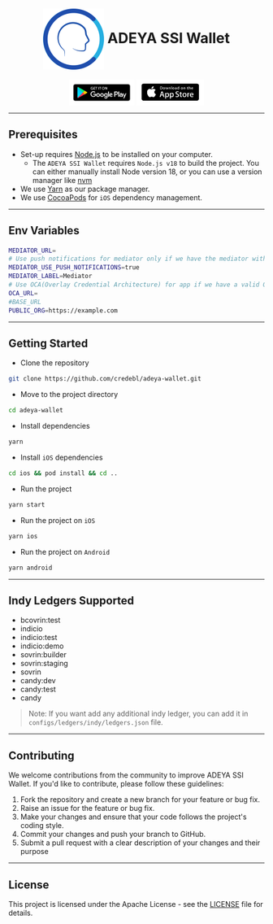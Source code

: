 <div align="center">
  <h1><img align="center" src="./assets/adeya.png" height="120" /> ADEYA SSI Wallet</h1>

<a align="center" href="https://play.google.com/store/apps/details?id=id.credebl.adeya"><img align="center" src="./assets/store_badge_android.png" height="50" /></a>
<a align="center" href="https://apps.apple.com/in/app/adeya-ssi-wallet/id6463845498"><img align="center" src="./assets/store_badge_apple.png" height="52" /></a>

</div>

---

## Prerequisites

- Set-up requires [Node.js](https://nodejs.org/en/download/) to be installed on your computer.
  - The `ADEYA SSI Wallet` requires `Node.js v18` to build the project. You can either manually install Node version 18, or you can use a version manager like [nvm](https://github.com/nvm-sh/nvm)
- We use [Yarn](https://yarnpkg.com) as our package manager.
- We use [CocoaPods](https://cocoapods.org/) for `iOS` dependency management.

---

## Env Variables

```bash
MEDIATOR_URL=
# Use push notifications for mediator only if we have the mediator with push notification enabled
MEDIATOR_USE_PUSH_NOTIFICATIONS=true
MEDIATOR_LABEL=Mediator
# Use OCA(Overlay Credential Architecture) for app if we have a valid OCA url with json file
OCA_URL=
#BASE_URL
PUBLIC_ORG=https://example.com
```

---

## Getting Started

- Clone the repository

```bash
git clone https://github.com/credebl/adeya-wallet.git
```

- Move to the project directory

```bash
cd adeya-wallet
```

- Install dependencies

```bash
yarn
```

- Install `iOS` dependencies

```bash
cd ios && pod install && cd ..
```

- Run the project

```bash
yarn start
```

- Run the project on `iOS`

```bash
yarn ios
```

- Run the project on `Android`

```bash
yarn android
```

---

## Indy Ledgers Supported

- bcovrin:test
- indicio
- indicio:test
- indicio:demo
- sovrin:builder
- sovrin:staging
- sovrin
- candy:dev
- candy:test
- candy

> Note: If you want add any additional indy ledger, you can add it in `configs/ledgers/indy/ledgers.json` file.

---

## Contributing

We welcome contributions from the community to improve ADEYA SSI Wallet. If you'd like to contribute, please follow these guidelines:

1. Fork the repository and create a new branch for your feature or bug fix.
2. Raise an issue for the feature or bug fix.
3. Make your changes and ensure that your code follows the project's coding style.
4. Commit your changes and push your branch to GitHub.
5. Submit a pull request with a clear description of your changes and their purpose

---

## License

This project is licensed under the Apache License - see the [LICENSE](./LICENSE.md) file for details.

